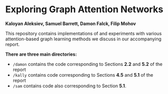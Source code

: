 # Exploring Graph Attention Networks
**Kaloyan Aleksiev, Samuel Barrett, Damon Falck, Filip Mohov**

This repository contains implementations of and experiments with various attention-based graph learning methods we discuss in our accompanying report.

**There are three main directories:**

- `/damon` contains the code corresponding to Sections **2.2** and **5.2** of the report
- `/kally` contains code corresponding to Sections **4.5** and **5.1** of the report
- `/sam` contains code also corresponding to Section **5.1**.
